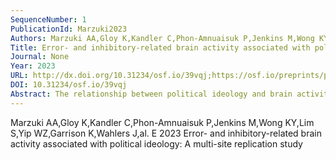 ```yaml
---
SequenceNumber: 1
PublicationId: Marzuki2023
Authors: Marzuki AA,Gloy K,Kandler C,Phon-Amnuaisuk P,Jenkins M,Wong KY,Lim S,Yip WZ,Garrison K,Wahlers J,al. E
Title: Error- and inhibitory-related brain activity associated with political ideology: A multi-site replication study
Journal: None
Year: 2023
URL: http://dx.doi.org/10.31234/osf.io/39vqj;https://osf.io/preprints/psyarxiv/39vqj
DOI: 10.31234/osf.io/39vqj
Abstract: The relationship between political ideology and brain activity has captured the fascination of scientists and the public alike. Using approaches from cognitive neuroscience to provide insights into deeply held and personal beliefs requires careful navigation, with the application of robust methods that generate replicable results. A hallmark study in this area from Amodio et al. (2007) reported that brain components reflective of conflict monitoring and inhibition (namely the ERN [error-related negativity] and N2) are heightened in individuals who self-identify as liberal compared to conservative. While the study is highly influential and well-cited in the scientific literature, no direct replications of their findings exist and as such, this work was selected as a target replication for the #EEGManyLabs initiative. This cross-cultural multi-site study (N=320) will conduct a thorough replication of the Amodio et al. (2007) study, strictly adhering to the original protocol, namely by administering a Go/No-Go task with simultaneous EEG recording and a one-item scale asking participants to rate the extent to which they are liberal or conservative. We will supplement the original study with new measures that may better correspond to political identity in non-US contexts, such as religiosity, dogmatism, and traditionalism. In line with the original study, we will conduct correlational analyses between self-identified liberalism and ERN/N2 amplitudes. In addition, Bayesian linear regressions will be used to provide robust estimates of the strength of association between other components of political ideology and electrophysiological signals.
---
```


Marzuki AA,Gloy K,Kandler C,Phon-Amnuaisuk P,Jenkins M,Wong KY,Lim S,Yip WZ,Garrison K,Wahlers J,al. E 2023 Error- and inhibitory-related brain activity associated with political ideology: A multi-site replication study